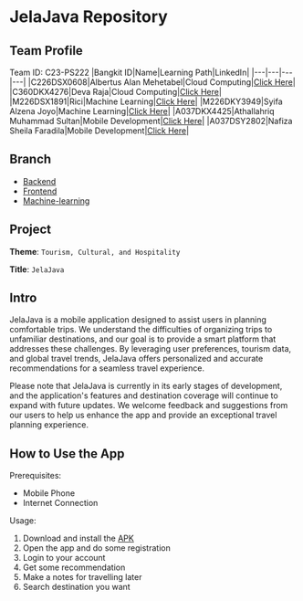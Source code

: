 # JelaJava Repository

## Team Profile

Team ID: C23-PS222
|Bangkit ID|Name|Learning Path|LinkedIn|
|---|---|---|---|
|C226DSX0608|Albertus Alan Mehetabel|Cloud Computing|[Click Here](https://www.linkedin.com/in/albertus-alan-mehetabel/)|
|C360DKX4276|Deva Raja|Cloud Computing|[Click Here](https://www.linkedin.com/in/deva-raja/)|
|M226DSX1891|Rici|Machine Learning|[Click Here](https://www.linkedin.com/in/rici/)|
|M226DKY3949|Syifa Alzena Joyo|Machine Learning|[Click Here](https://www.linkedin.com/in/syifaalzenajoyo/)|
|A037DKX4425|Athallahriq Muhammad Sultan|Mobile Development|[Click Here](https://www.linkedin.com/in/athallahriq-sultan-642102242/)|
|A037DSY2802|Nafiza Sheila Faradila|Mobile Development|[Click Here](https://www.linkedin.com/in/nafiza-sheila-faradila-437460203/)|

## Branch

- [Backend](https://github.com/AlbertusAlanMehetabel/JelaJava/tree/backend)
- [Frontend](https://github.com/AlbertusAlanMehetabel/JelaJava/tree/frontend)
- [Machine-learning](https://github.com/AlbertusAlanMehetabel/JelaJava/tree/machine-learning)

## Project

**Theme**: `Tourism, Cultural, and Hospitality`

**Title**: `JelaJava`

## Intro

JelaJava is a mobile application designed to assist users in planning comfortable trips. We understand the difficulties of organizing trips to unfamiliar destinations, and our goal is to provide a smart platform that addresses these challenges. By leveraging user preferences, tourism data, and global travel trends, JelaJava offers personalized and accurate recommendations for a seamless travel experience.

Please note that JelaJava is currently in its early stages of development, and the application's features and destination coverage will continue to expand with future updates. We welcome feedback and suggestions from our users to help us enhance the app and provide an exceptional travel planning experience.

## How to Use the App

Prerequisites:

- Mobile Phone
- Internet Connection

Usage:

1.  Download and install the [APK](https://drive.google.com/file/d/1Bl4LOg3VY4cJKu34rs7bcSCs9rXZS9aA/view?usp=drive_link)
2.  Open the app and do some registration
3.  Login to your account
4.  Get some recommendation
5.  Make a notes for travelling later
6.  Search destination you want

